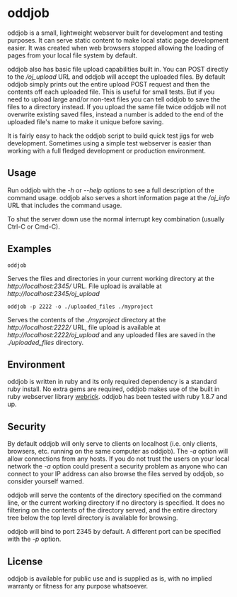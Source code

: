 # oddjob #

oddjob is a small, lightweight webserver built for development and testing
purposes. It can serve static content to make local static page development
easier. It was created when web browsers stopped allowing the loading of pages
from your local file system by default. 

oddjob also has basic file upload capabilities built in. You can POST directly
to the */oj_upload* URL and oddjob will accept the uploaded files. By
default oddjob simply prints out the entire upload POST request and then the
contents off each uploaded file. This is useful for small tests. But if you
need to upload large and/or non-text files you can tell oddjob to save the
files to a directory instead. If you upload the same file twice oddjob will
not overwrite existing saved files, instead a number is added to the end of the
uploaded file's name to make it unique before saving.

It is fairly easy to hack the oddjob script to build quick test jigs for web
development. Sometimes using a simple test webserver is easier than working
with a full fledged development or production environment.

## Usage ##

Run oddjob with the *-h* or *--help* options to see a full description of the
command usage. oddjob also serves a short information page at the
*/oj_info* URL that includes the command usage.

To shut the server down use the normal interrupt key combination (usually
Ctrl-C or Cmd-C).

## Examples ##

    oddjob

Serves the files and directories in your current working directory at the
*http://localhost:2345/* URL.  File upload is available at
*http://localhost:2345/oj_upload*

    oddjob -p 2222 -o ./uploaded_files ./myproject

Serves the contents of the *./myproject* directory at the
*http://localhost:2222/* URL, file upload is available at
*http://localhost:2222/oj_upload* and any uploaded files are saved in the
*./uploaded_files* directory.

## Environment ##

oddjob is written in ruby and its only required dependency is a standard ruby
install. No extra gems are required, oddjob makes use of the built in ruby
webserver library [webrick](http://www.ruby-doc.org/stdlib-1.9.3/libdoc/webrick/rdoc/).
oddjob has been tested with ruby 1.8.7 and up.

## Security ##

By default oddjob will only serve to clients on localhost (i.e. only clients,
browsers, etc. running on the same computer as oddjob).  The *-a* option will
allow connections from any hosts. If you do not trust the users on your local
network the *-a* option could present a security problem as anyone who can
connect to your IP address can also browse the files served by oddjob, so
consider yourself warned.

oddjob will serve the contents of the directory specified on the command line,
or the current working directory if no directory is specified. It does no
filtering on the contents of the directory served, and the entire directory
tree below the top level directory is available for browsing.

oddjob will bind to port 2345 by default. A different port can be specified
with the *-p* option.

## License ##

oddjob is available for public use and is supplied as is, with no implied
warranty or fitness for any purpose whatsoever.
